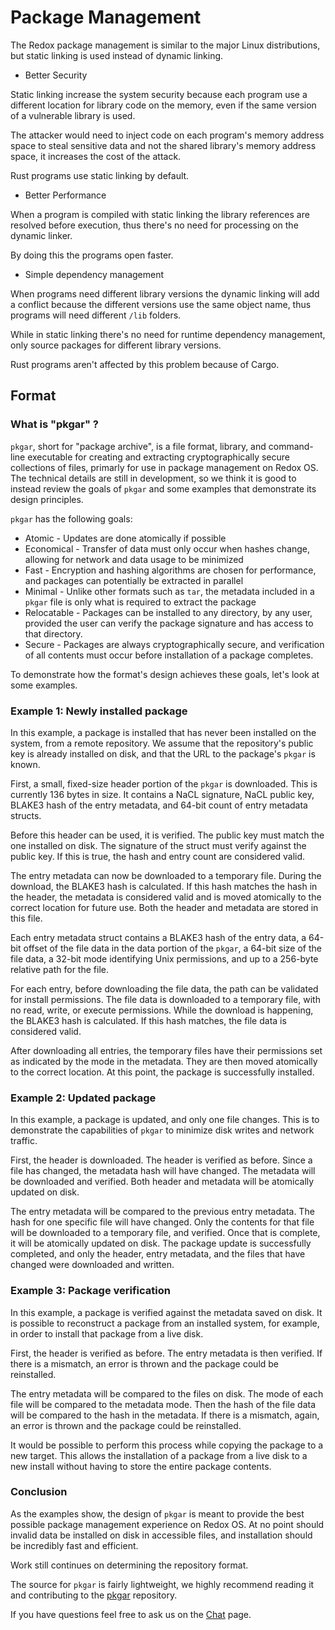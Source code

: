 # Package Management

The Redox package management is similar to the major Linux distributions, but static linking is used instead of dynamic linking.

- Better Security

Static linking increase the system security because each program use a different location for library code on the memory, even if the same version of a vulnerable library is used.

The attacker would need to inject code on each program's memory address space to steal sensitive data and not the shared library's memory address space, it increases the cost of the attack.

Rust programs use static linking by default.

- Better Performance

When a program is compiled with static linking the library references are resolved before execution, thus there's no need for processing on the dynamic linker.

By doing this the programs open faster.

- Simple dependency management

When programs need different library versions the dynamic linking will add a conflict because the different versions use the same object name, thus programs will need different `/lib` folders.

While in static linking there's no need for runtime dependency management, only source packages for different library versions.

Rust programs aren't affected by this problem because of Cargo.

## Format

### What is "pkgar" ?

`pkgar`, short for "package archive", is a file format, library, and command-line
executable for creating and extracting cryptographically secure collections of
files, primarly for use in package management on Redox OS. The technical details
are still in development, so we think it is good to instead review the goals of
`pkgar` and some examples that demonstrate its design principles.

`pkgar` has the following goals:

- Atomic - Updates are done atomically if possible
- Economical - Transfer of data must only occur when hashes change, allowing for
  network and data usage to be minimized
- Fast - Encryption and hashing algorithms are chosen for performance, and
  packages can potentially be extracted in parallel
- Minimal - Unlike other formats such as `tar`, the metadata included in a
  `pkgar` file is only what is required to extract the package
- Relocatable - Packages can be installed to any directory, by any user,
  provided the user can verify the package signature and has access to that
  directory.
- Secure - Packages are always cryptographically secure, and verification of all
  contents must occur before installation of a package completes.

To demonstrate how the format's design achieves these goals, let's look at some
examples.

### Example 1: Newly installed package

In this example, a package is installed that has never been installed on the
system, from a remote repository. We assume that the repository's public key is
already installed on disk, and that the URL to the package's `pkgar` is known.

First, a small, fixed-size header portion of the `pkgar` is downloaded. This is
currently 136 bytes in size. It contains a NaCL signature, NaCL public key,
BLAKE3 hash of the entry metadata, and 64-bit count of entry metadata structs.

Before this header can be used, it is verified. The public key must match the
one installed on disk. The signature of the struct must verify against the
public key. If this is true, the hash and entry count are considered valid.

The entry metadata can now be downloaded to a temporary file. During the
download, the BLAKE3 hash is calculated. If this hash matches the hash in the
header, the metadata is considered valid and is moved atomically to the correct
location for future use. Both the header and metadata are stored in this file.

Each entry metadata struct contains a BLAKE3 hash of the entry data, a 64-bit
offset of the file data in the data portion of the `pkgar`, a 64-bit size of the
file data, a 32-bit mode identifying Unix permissions, and up to a 256-byte
relative path for the file.

For each entry, before downloading the file data, the path can be validated for
install permissions. The file data is downloaded to a temporary file, with no
read, write, or execute permissions. While the download is happening, the BLAKE3
hash is calculated. If this hash matches, the file data is considered valid.

After downloading all entries, the temporary files have their permissions set
as indicated by the mode in the metadata. They are then moved atomically to the
correct location. At this point, the package is successfully installed.

### Example 2: Updated package

In this example, a package is updated, and only one file changes. This is to
demonstrate the capabilities of `pkgar` to minimize disk writes and network
traffic.

First, the header is downloaded. The header is verified as before. Since a file
has changed, the metadata hash will have changed. The metadata will be
downloaded and verified. Both header and metadata will be atomically updated on
disk.

The entry metadata will be compared to the previous entry metadata. The hash for
one specific file will have changed. Only the contents for that file will be
downloaded to a temporary file, and verified. Once that is complete, it will be
atomically updated on disk. The package update is successfully completed, and
only the header, entry metadata, and the files that have changed were
downloaded and written.

### Example 3: Package verification

In this example, a package is verified against the metadata saved on disk. It is
possible to reconstruct a package from an installed system, for example, in
order to install that package from a live disk.

First, the header is verified as before. The entry metadata is then verified.
If there is a mismatch, an error is thrown and the package could be reinstalled.

The entry metadata will be compared to the files on disk. The mode of each file
will be compared to the metadata mode. Then the hash of the file data will be
compared to the hash in the metadata. If there is a mismatch, again, an error
is thrown and the package could be reinstalled.

It would be possible to perform this process while copying the package to a new
target. This allows the installation of a package from a live disk to a new
install without having to store the entire package contents.

### Conclusion

As the examples show, the design of `pkgar` is meant to provide the best
possible package management experience on Redox OS. At no point should invalid
data be installed on disk in accessible files, and installation should be
incredibly fast and efficient.

Work still continues on determining the repository format.

The source for `pkgar` is fairly lightweight, we highly recommend reading it and contributing to the [pkgar](https://gitlab.redox-os.org/redox-os/pkgar) repository.

If you have questions feel free to ask us on the [Chat](./chat.md) page.
